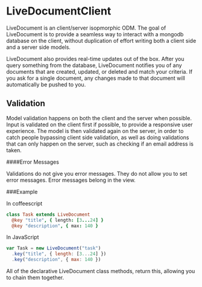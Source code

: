 LiveDocumentClient
==================

  LiveDocument is an client/server isopmorphic ODM.  The goal of LiveDocument
is to provide a seamless way to interact with a mongodb database on the client,
without duplication of effort writing both a client side and a server side
models. 

  LiveDocument also provides real-time updates out of the box.  After you query
something from the database, LiveDocument notifies you of any documents that
are created, updated, or deleted and match your criteria.  If you ask for a
single document, any changes made to that document will automatically be pushed
to you.

Validation
----------

  Model validation happens on both the client and the server when possible.
Input is validated on the client first if possible, to provide a responsive
user experience.  The model is then validated again on the server, in order to
catch people bypassing client side validation, as well as doing validations
that can only happen on the server, such as checking if an email address is
taken.

####Error Messages

  Validations do not give you error messages.  They do not allow you to set
error messages.  Error messages belong in the view.
  
###Example

In coffeescript
```coffeescript
class Task extends LiveDocument
  @key "title", { length: [3...24] }
  @key "description", { max: 140 }
```
In JavaScript
```javascript
var Task = new LiveDocument("task")
  .key("title", { length: [3...24] })
  .key("description", { max: 140 })
```

  All of the declarative LiveDocument class methods, return this, allowing you
to chain them together.

